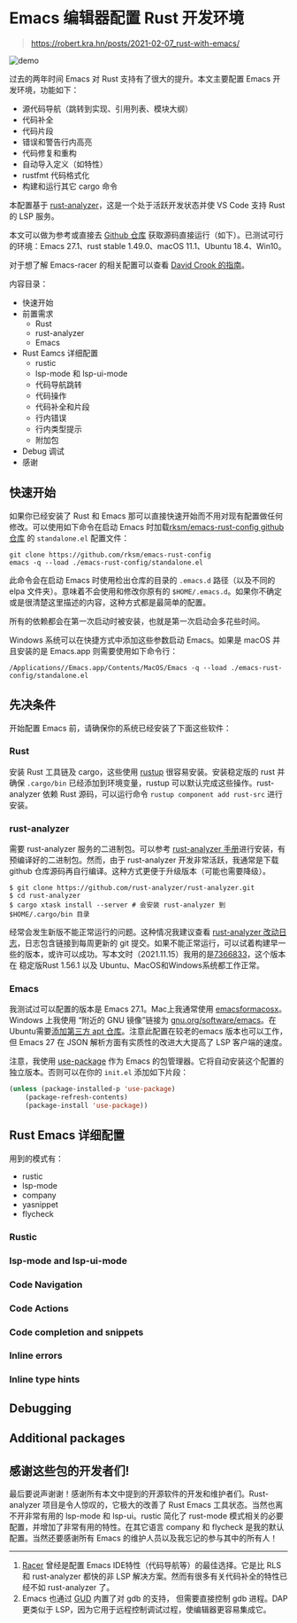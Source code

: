 # Emacs 编辑器配置 Rust 开发环境

> https://robert.kra.hn/posts/2021-02-07_rust-with-emacs/

![demo](https://assets.oicnp.com/pic/demo.png)

过去的两年时间 Emacs 对 Rust 支持有了很大的提升。本文主要配置 Emacs 开发环境，功能如下：

* 源代码导航（跳转到实现、引用列表、模块大纲）
* 代码补全
* 代码片段
* 错误和警告行内高亮
* 代码修复和重构
* 自动导入定义（如特性）
* rustfmt 代码格式化
* 构建和运行其它 cargo 命令

本配置基于 [rust-analyzer](https://rust-analyzer.github.io/)，这是一个处于活跃开发状态并使 VS Code 支持 Rust 的 LSP 服务。

本文可以做为参考或直接去 [Github 仓库](https://github.com/rksm/emacs-rust-config) 获取源码直接运行（如下）。已测试可行的环境：Emacs 27.1、rust stable 1.49.0、macOS 11.1、Ubuntu 18.4、Win10。

对于想了解 Emacs-racer 的相关配置可以查看 [David Crook 的指南](https://github.crookster.org/my-emacs-rust-language-config/)。

内容目录：

* 快速开始
* 前置需求
	* Rust
	* rust-analyzer
	* Emacs
* Rust Eamcs 详细配置
  * rustic
  * lsp-mode 和 lsp-ui-mode
  * 代码导航跳转
  * 代码操作
  * 代码补全和片段
  * 行内错误
  * 行内类型提示
  * 附加包
* Debug 调试
* 感谢

## 快速开始

如果你已经安装了 Rust 和 Emacs 那可以直接快速开始而不用对现有配置做任何修改。可以使用如下命令在启动 Emacs 时加载[rksm/emacs-rust-config github 仓库](https://github.com/rksm/emacs-rust-config) 的 `standalone.el` 配置文件：

```shell
git clone https://github.com/rksm/emacs-rust-config
emacs -q --load ./emacs-rust-config/standalone.el
```

此命令会在启动 Emacs 时使用检出仓库的目录的 `.emacs.d` 路径（以及不同的 elpa 文件夹）。意味着不会使用和修改你原有的 `$HOME/.emacs.d`。如果你不确定或是很清楚这里描述的内容，这种方式都是最简单的配置。

所有的依赖都会在第一次启动时被安装，也就是第一次启动会多花些时间。

Windows 系统可以在快捷方式中添加这些参数启动 Emacs。如果是 macOS 并且安装的是 Emacs.app 则需要使用如下命令行：

```shell
/Applications//Emacs.app/Contents/MacOS/Emacs -q --load ./emacs-rust-config/standalone.el
```

## 先决条件

开始配置 Emacs 前，请确保你的系统已经安装了下面这些软件：

### Rust

安装 Rust 工具链及 cargo，这些使用 [rustup](https://rustup.rs/) 很容易安装。安装稳定版的 rust 并确保 `.cargo/bin` 已经添加到环境变量，rustup 可以默认完成这些操作。rust-analyzer 依赖 Rust 源码，可以运行命令 `rustup component add rust-src` 进行安装。

### rust-analyzer

需要 rust-analyzer 服务的二进制包。可以参考 [rust-analyzer 手册](https://rust-analyzer.github.io/manual.html#rust-analyzer-language-server-binary)进行安装，有预编译好的二进制包。然而，由于 rust-analyzer 开发非常活跃，我通常是下载 github 仓库源码再自行编译。这种方式更便于升级版本（可能也需要降级）。

```shell
$ git clone https://github.com/rust-analyzer/rust-analyzer.git
$ cd rust-analyzer
$ cargo xtask install --server # 会安装 rust-analyzer 到 $HOME/.cargo/bin 目录
```

经常会发生新版不能正常运行的问题。这种情况我建议查看 [rust-analyzer 改动日志](https://rust-analyzer.github.io/thisweek)，日志包含链接到每周更新的 git 提交。如果不能正常运行，可以试着构建早一些的版本，或许可以成功。写本文时（2021.11.15）我用的是[7366833](https://github.com/rust-analyzer/rust-analyzer/commit/73668334f05c3446b04116ccc3156240d2d8ab19)，这个版本在 稳定版Rust 1.56.1 以及 Ubuntu、MacOS和Windows系统都工作正常。

### Emacs

我测试过可以配置的版本是 Emacs 27.1。Mac上我通常使用 [emacsformacosx](https://emacsformacosx.com/)。Windows 上我使用 “附近的 GNU 镜像”链接为 [gnu.org/software/emacs](https://www.gnu.org/software/emacs/download.html)。在Ubuntu需要[添加第三方 apt 仓库](https://ubuntuhandbook.org/index.php/2020/09/install-emacs-27-1-ppa-ubuntu-20-04/)。注意此配置在较老的emacs 版本也可以工作，但 Emacs 27 在 JSON 解析方面有实质性的改进大大提高了 LSP 客户端的速度。

注意，我使用 [use-package](https://github.com/jwiegley/use-package) 作为 Emacs 的包管理器。它将自动安装这个配置的独立版本。否则可以在你的 `init.el` 添加如下片段：

```lisp
(unless (package-installed-p 'use-package)
	(package-refresh-contents)
	(package-install 'use-package))
```

## Rust Emacs 详细配置

用到的模式有：

* rustic
* lsp-mode
* company
* yasnippet
* flycheck

### Rustic



### lsp-mode and lsp-ui-mode

### Code Navigation

### Code Actions


### Code completion and snippets

### Inline errors

### Inline type hints

## Debugging

## Additional packages

## 感谢这些包的开发者们!

最后要说声谢谢！感谢所有本文中提到的开源软件的开发和维护者们。Rust-analyzer 项目是令人惊叹的，它极大的改善了 Rust Emacs 工具状态。当然也离不开非常有用的 lsp-mode 和 lsp-ui。rustic 简化了 rust-mode 模式相关的必要配置，并增加了非常有用的特性。在其它语言 company 和 flycheck 是我的默认配置。当然还要感谢所有 Emacs 的维护人员以及我忘记的参与其中的所有人！

---

1. [Racer](https://github.com/racer-rust/emacs-racer) 曾经是配置 Emacs IDE特性（代码导航等）的最佳选择。它是比 RLS 和 rust-analyzer 都快的非 LSP 解决方案。然而有很多有关代码补全的特性已经不如 rust-analyzer 了。
2. Emacs 也通过 [GUD](https://www.gnu.org/software/emacs/manual/html_node/emacs/GDB-Graphical-Interface.html) 内置了对 gdb 的支持， 但需要直接控制 gdb 进程。DAP 更类似于 LSP，因为它用于远程控制调试过程，使编辑器更容易集成它。



